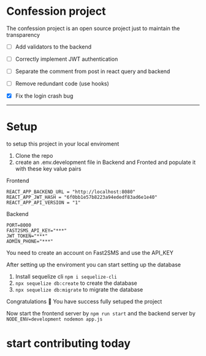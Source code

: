 # Confession project
The confession project is an open source project just to maintain the transparency 


- [ ] Add validators to the backend
- [ ] Correctly implement JWT authentication
- [ ] Separate the comment from post in react query and backend
- [ ] Remove redundant code (use hooks)
- [x] Fix the login crash bug


---

# Setup
to setup this project in your local enviroment
1. Clone the repo
2. create an .env.development file in Backend and Fronted and populate it with these key value pairs 

Frontend
```
REACT_APP_BACKEND_URL = "http://localhost:8080"
REACT_APP_JWT_HASH = "6f0bb1e57b8223a94ededf83ad6e1e40"
REACT_APP_API_VERSION = "1"
```
Backend

``` 
PORT=8000
FAST2SMS_API_KEY="***"
JWT_TOKEN="***"
ADMIN_PHONE="***"
```
You need to create an account on Fast2SMS and use the API_KEY

After setting up the enviroment you can start setting up the database
1. Install sequelize cli ```npm i sequelize-cli```
2. ```npx sequelize db:create``` to create the database
3. ```npx sequelize db:migrate``` to migrate the database

Congratulations 🎊 
You have success fully setuped the project 

Now start the frontend server by ```npm run start```
and the backend server by ```NODE_ENV=development nodemon app.js```

# start contributing today
